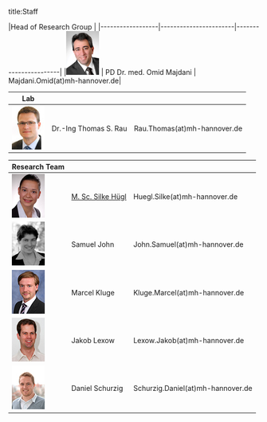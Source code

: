 title:Staff


|Head of Research Group  |
|------------------|-----------------------|-----------------------|
|![Image Omid Majdani](staff/Omid.jpg) |  PD Dr. med. Omid Majdani |  Majdani.Omid(at)mh-hannover.de|


|Lab  					|  | |
|------------------|-----------------------|-----------------------|
|![Image Thomas Rau](staff/Thomas.jpg) | Dr.-Ing Thomas S. Rau		|	Rau.Thomas(at)mh-hannover.de|	


|Research Team 			|  | |
|------------------|-----------------------|-----------------------|
|![Image Silke Hügl ](staff/Silke.jpg) | [M. Sc. Silke Hügl](staff/silke.html "Silke Hügl")	|	Huegl.Silke(at)mh-hannover.de|
|![Image Samuel John](staff/Samuel.jpg)| Samuel John			|	John.Samuel(at)mh-hannover.de|
|![Image Marcel Kluge](staff/Marcel.jpg) | Marcel Kluge		|	Kluge.Marcel(at)mh-hannover.de|
|![Image Jakob Lexow](staff/Jakob.jpg) | Jakob Lexow			|	Lexow.Jakob(at)mh-hannover.de|
|![Image Daniel Schurzig](staff/Daniel.jpg) | Daniel Schurzig	|	Schurzig.Daniel(at)mh-hannover.de|